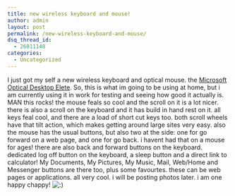 ```yaml
---
title: new wireless keyboard and mouse!
author: admin
layout: post
permalink: /new-wireless-keyboard-and-mouse/
dsq_thread_id:
  - 26011148
categories:
  - Uncategorized
---
```

I just got my self a new wireless keyboard and optical mouse. the [Microsoft Optical Desktop Elete][1]. So, this is what im going to be using at home, but i am currently using it in work for testing and seeing how good it actually is. MAN this rocks! the mouse feals so cool and the scroll on it is a lot nicer. there is also a scroll on the keyboard and it has build in hand rest on it. all keys feal cool, and there are a load of short cut keys too. both scroll wheels have that tilt action, which makes getting around large sites very easy. also the mouse has the usual buttons, but also two at the side: one for go forward on a web page, and one for go back. i havent had that on a mouse for ages! there are also back and forward buttons on the keyboard. dedicated log off button on the keyboard, a sleep button and a direct link to calculator! My Documents, My Pictures, My Music, Mail, Web/Home and Messenger buttons are there too, plus some favourtes. these can be web pages or applications. all very cool. i will be posting photos later. i am one happy chappy! <img src="http://blog.lotas-smartman.net/wp-includes/images/smilies/icon_smile.gif" alt=":)" class="wp-smiley" />

 [1]: http://www.microsoft.com/hardware/mouseandkeyboard/productdetails.aspx?pid=016